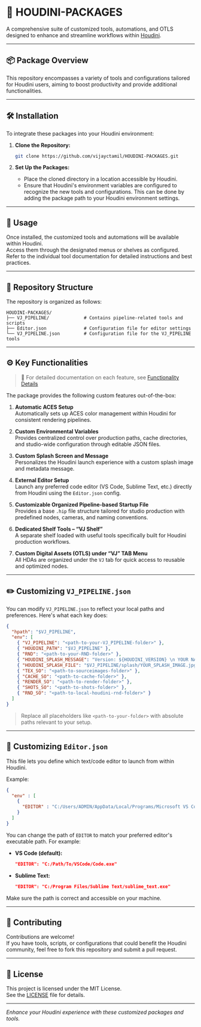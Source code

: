 # 🎨 HOUDINI-PACKAGES

A comprehensive suite of customized tools, automations, and OTLS designed to enhance and streamline workflows within [Houdini](https://www.sidefx.com/products/houdini/).

---

## 📦 Package Overview

This repository encompasses a variety of tools and configurations tailored for Houdini users, aiming to boost productivity and provide additional functionalities.

---

## 🛠️ Installation

To integrate these packages into your Houdini environment:

1. **Clone the Repository:**
   ```bash
   git clone https://github.com/vijayctamil/HOUDINI-PACKAGES.git
   ```

2. **Set Up the Packages:**
   - Place the cloned directory in a location accessible by Houdini.
   - Ensure that Houdini's environment variables are configured to recognize the new tools and configurations. This can be done by adding the package path to your Houdini environment settings.

---

## 🚀 Usage

Once installed, the customized tools and automations will be available within Houdini.  
Access them through the designated menus or shelves as configured.  
Refer to the individual tool documentation for detailed instructions and best practices.

---

## 📂 Repository Structure

The repository is organized as follows:

```
HOUDINI-PACKAGES/
├── VJ_PIPELINE/             # Contains pipeline-related tools and scripts
├── Editor.json              # Configuration file for editor settings
└── VJ_PIPELINE.json         # Configuration file for the VJ_PIPELINE tools
```

---

## ⚙️ Key Functionalities

> 🔗 For detailed documentation on each feature, see [Functionality Details](./Functionality%20Details.md)

The package provides the following custom features out-of-the-box:

1. **Automatic ACES Setup**  
   Automatically sets up ACES color management within Houdini for consistent rendering pipelines.

2. **Custom Environmental Variables**  
   Provides centralized control over production paths, cache directories, and studio-wide configuration through editable JSON files.

3. **Custom Splash Screen and Message**  
   Personalizes the Houdini launch experience with a custom splash image and metadata message.

4. **External Editor Setup**  
   Launch any preferred code editor (VS Code, Sublime Text, etc.) directly from Houdini using the `Editor.json` config.

5. **Customizable Organized Pipeline-based Startup File**  
   Provides a base `.hip` file structure tailored for studio production with predefined nodes, cameras, and naming conventions.

6. **Dedicated Shelf Tools – “VJ Shelf”**  
   A separate shelf loaded with useful tools specifically built for Houdini production workflows.

7. **Custom Digital Assets (OTLS) under “VJ” TAB Menu**  
   All HDAs are organized under the `VJ` tab for quick access to reusable and optimized nodes.

---

## ✏️ Customizing `VJ_PIPELINE.json`

You can modify `VJ_PIPELINE.json` to reflect your local paths and preferences. Here's what each key does:

```json
{
  "hpath": "$VJ_PIPELINE",
  "env": [
    { "VJ_PIPELINE": "<path-to-your-VJ_PIPELINE-folder>" },
    { "HOUDINI_PATH": "$VJ_PIPELINE" },
    { "RND": "<path-to-your-RND-folder>" },
    { "HOUDINI_SPLASH_MESSAGE": "Version: ${HOUDINI_VERSION} \n YOUR NAME HERE" },
    { "HOUDINI_SPLASH_FILE": "$VJ_PIPELINE/splash/YOUR_SPLASH_IMAGE.jpg" },
    { "TEX_SO": "<path-to-sourceimages-folder>" },
    { "CACHE_SO": "<path-to-cache-folder>" },
    { "RENDER_SO": "<path-to-render-folder>" },
    { "SHOTS_SO": "<path-to-shots-folder>" },
    { "RND_SO": "<path-to-local-houdini-rnd-folder>" }
  ]
}
```

> Replace all placeholders like `<path-to-your-folder>` with absolute paths relevant to your setup.

---

## 📝 Customizing `Editor.json`

This file lets you define which text/code editor to launch from within Houdini.

Example:

```json
{
  "env" : [
    {
      "EDITOR" : "C:/Users/ADMIN/AppData/Local/Programs/Microsoft VS Code/Code.exe"
    }
  ]
}
```

You can change the path of `EDITOR` to match your preferred editor's executable path. For example:

- **VS Code (default):**
  ```json
  "EDITOR": "C:/Path/To/VSCode/Code.exe"
  ```
- **Sublime Text:**
  ```json
  "EDITOR": "C:/Program Files/Sublime Text/sublime_text.exe"
  ```

Make sure the path is correct and accessible on your machine.

---

## 🤝 Contributing

Contributions are welcome!  
If you have tools, scripts, or configurations that could benefit the Houdini community, feel free to fork this repository and submit a pull request.

---

## 📄 License

This project is licensed under the MIT License.  
See the [LICENSE](LICENSE) file for details.

---

*Enhance your Houdini experience with these customized packages and tools.*

